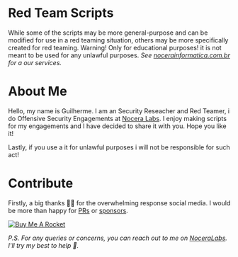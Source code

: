 # Red Team Scripts
While some of the scripts may be more general-purpose and can be modified for use in a red teaming situation, others may be more specifically created for red teaming. Warning! Only for educational purposes! it is not meant to be used for any unlawful purposes.
_See [nocerainformatica.com.br](https://nocerainformatica.com.br/) for a our services._

# About Me
Hello, my name is Guilherme. I am an Security Reseacher and Red Teamer, i do Offensive Security Engagements at [Nocera Labs](https://www.nocerainformatica.com.br/). I enjoy making scripts for my engagements and I have decided to share it with you. Hope you like it!

Lastly, if you use a it for unlawful purposes i will not be responsible for such act!

# Contribute
Firstly, a big thanks 🙏🏻 for the overwhelming response social media. I would be more than happy for [PRs](https://help.github.com/articles/about-pull-requests/) or [sponsors](https://www.nocerainformatica.com.br).

<a href="https://www.buymeacoffee.com/guiinoceraE" target="_blank"><img src="https://www.buymeacoffee.com/assets/img/custom_images/orange_img.png" alt="Buy Me A Rocket" style="height: auto !important;width: auto !important;" ></a>

_P.S. For any queries or concerns, you can reach out to me on [NoceraLabs](https://nocerainformatica.com.br). I'll try my best to help 🙏._
